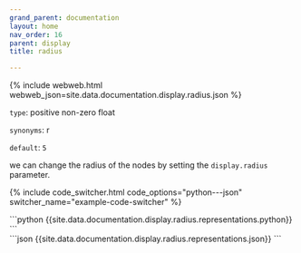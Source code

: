 ```yaml
---
grand_parent: documentation
layout: home
nav_order: 16
parent: display
title: radius

---
```


{% include webweb.html webweb_json=site.data.documentation.display.radius.json %}

```type```: positive non-zero float

```synonyms```: r

```default```: ```5```

we can change the radius of the nodes by setting the `display.radius` parameter.

{% include code_switcher.html code_options="python---json" switcher_name="example-code-switcher" %}
<div class='select-code-block example-code-switcher python-code-block select-code-block-visible'></div>
```python
{{site.data.documentation.display.radius.representations.python}}
```
<div class='select-code-block example-code-switcher json-code-block'></div>
```json
{{site.data.documentation.display.radius.representations.json}}
```